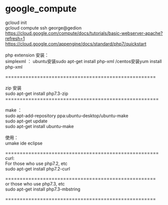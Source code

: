 # google_compute

gcloud init <br>
gcloud compute ssh george@gedion <br>
https://cloud.google.com/compute/docs/tutorials/basic-webserver-apache?refresh=1  <br> 
https://cloud.google.com/appengine/docs/standard/php7/quickstart <br> 
<br>
php extension 安装：<br>
simplexml ： ubuntu安装sudo apt-get install php-xml /centos安装yum install php-xml<br>

====================================================<br>
<br>
zip 安装<br>
sudo apt-get install php7.3-zip
<br>
=====================================================<br>
<br>
make ：<br>
sudo apt-add-repository ppa:ubuntu-desktop/ubuntu-make <br>
sudo apt-get update <br>
sudo apt-get install ubuntu-make <br>
<br>
使用：<br>
umake ide eclipse <br>

=====================================================<br>
curl: <br>
For those who use php7.2, etc <br>
sudo apt-get install php7.2-curl<br>

====================================================<br>
or those who use php7.3, etc <br>
sudo apt-get install php7.3-mbstring

====================================================<br>
